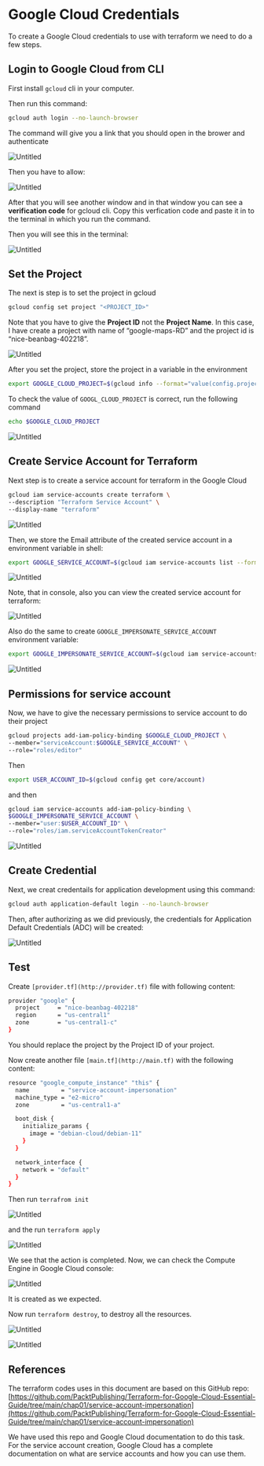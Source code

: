 # Google Cloud Credentials

To create a Google Cloud credentials to use with terraform we need to do a few steps.

## Login to Google Cloud from CLI

First install `gcloud` cli in your computer.

Then run this command:

```bash
gcloud auth login --no-launch-browser
```

The command will give you a link that you should open in the brower and authenticate

![Untitled](Google%20Cloud%20Credentials%205da7078a78a74b21bca219f293be891d/Untitled.png)

Then you have to allow:

![Untitled](Google%20Cloud%20Credentials%205da7078a78a74b21bca219f293be891d/Untitled%201.png)

After that you will see another window and in that window you can see a **verification code** for gcloud cli. Copy this verfication code and paste it in to the terminal in which you run the command.

Then you will see this in the terminal:

![Untitled](Google%20Cloud%20Credentials%205da7078a78a74b21bca219f293be891d/Untitled%202.png)

## Set the Project

The next is step is to set the project in gcloud

```bash
gcloud config set project "<PROJECT_ID>"
```

Note that you have to give the **Project ID** not the **Project Name**. In this case, I have create a project with name of “google-maps-RD” and the project id is “nice-beanbag-402218”.

![Untitled](Google%20Cloud%20Credentials%205da7078a78a74b21bca219f293be891d/Untitled%203.png)

After you set the project, store the project in a variable in the environment

```bash
export GOOGLE_CLOUD_PROJECT=$(gcloud info --format="value(config.project)")
```

To check the value of `GOOGL_CLOUD_PROJECT` is correct, run the following command

```bash
echo $GOOGLE_CLOUD_PROJECT
```

![Untitled](Google%20Cloud%20Credentials%205da7078a78a74b21bca219f293be891d/Untitled%204.png)

## Create Service Account for Terraform

Next step is to create a service account for terraform in the Google Cloud 

```bash
gcloud iam service-accounts create terraform \
--description "Terraform Service Account" \
--display-name "terraform"
```

![Untitled](Google%20Cloud%20Credentials%205da7078a78a74b21bca219f293be891d/Untitled%205.png)

Then, we store the Email attribute of the created service account in a environment variable in shell:

```bash
export GOOGLE_SERVICE_ACCOUNT=$(gcloud iam service-accounts list --format="value(email)" --filter=name:"terraform@")
```

![Untitled](Google%20Cloud%20Credentials%205da7078a78a74b21bca219f293be891d/Untitled%206.png)

Note, that in console, also you can view the created service account for terraform:

![Untitled](Google%20Cloud%20Credentials%205da7078a78a74b21bca219f293be891d/Untitled%207.png)

Also do the same to  create `GOOGLE_IMPERSONATE_SERVICE_ACCOUNT` environment variable:

```bash
export GOOGLE_IMPERSONATE_SERVICE_ACCOUNT=$(gcloud iam service-accounts list --format="value(email)" --filter=name:"terraform@")
```

![Untitled](Google%20Cloud%20Credentials%205da7078a78a74b21bca219f293be891d/Untitled%208.png)

## Permissions for service account

Now, we have to give the necessary permissions to service account to do their project

```bash
gcloud projects add-iam-policy-binding $GOOGLE_CLOUD_PROJECT \
--member="serviceAccount:$GOOGLE_SERVICE_ACCOUNT" \
--role="roles/editor"
```

Then

```bash
export USER_ACCOUNT_ID=$(gcloud config get core/account)
```

and then

```bash
gcloud iam service-accounts add-iam-policy-binding \
$GOOGLE_IMPERSONATE_SERVICE_ACCOUNT \
--member="user:$USER_ACCOUNT_ID" \
--role="roles/iam.serviceAccountTokenCreator"
```

![Untitled](Google%20Cloud%20Credentials%205da7078a78a74b21bca219f293be891d/Untitled%209.png)

## Create Credential

Next, we creat credentails for application development using this command:

```bash
gcloud auth application-default login --no-launch-browser
```

Then, after authorizing as we did previously, the credentials for Application Default Credentials (ADC) will be created:

![Untitled](Google%20Cloud%20Credentials%205da7078a78a74b21bca219f293be891d/Untitled%2010.png)

## Test

Create `[provider.tf](http://provider.tf)` file with following content:

```bash
provider "google" {
  project     = "nice-beanbag-402218"
  region      = "us-central1"
  zone        = "us-central1-c"
}
```

You should replace the project by the Project ID of your project.

Now create another file `[main.tf](http://main.tf)` with the following content:

```bash
resource "google_compute_instance" "this" {
  name         = "service-account-impersonation"
  machine_type = "e2-micro"
  zone         = "us-central1-a"

  boot_disk {
    initialize_params {
      image = "debian-cloud/debian-11"
    }
  }

  network_interface {
    network = "default"
  }
}
```

Then run `terrafrom init` 

![Untitled](Google%20Cloud%20Credentials%205da7078a78a74b21bca219f293be891d/Untitled%2011.png)

and the run `terraform apply`

![Untitled](Google%20Cloud%20Credentials%205da7078a78a74b21bca219f293be891d/Untitled%2012.png)

We see that the action is completed. Now, we can check the Compute Engine in Google Cloud console:

![Untitled](Google%20Cloud%20Credentials%205da7078a78a74b21bca219f293be891d/Untitled%2013.png)

It is created as we expected.

Now run `terraform destroy`, to destroy all the resources.

![Untitled](Google%20Cloud%20Credentials%205da7078a78a74b21bca219f293be891d/Untitled%2014.png)

![Untitled](Google%20Cloud%20Credentials%205da7078a78a74b21bca219f293be891d/Untitled%2015.png)

## References

The terraform codes uses in this document are based on this GitHub repo: [https://github.com/PacktPublishing/Terraform-for-Google-Cloud-Essential-Guide/tree/main/chap01/service-account-impersonation](https://github.com/PacktPublishing/Terraform-for-Google-Cloud-Essential-Guide/tree/main/chap01/service-account-impersonation)

We have used this repo and Google Cloud documentation to do this task. For the service account creation, Google Cloud has a complete documentation on what are service accounts and how you can use them.